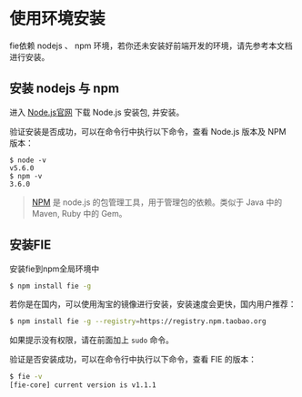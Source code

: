 # 使用环境安装

fie依赖 nodejs 、 npm 环境，若你还未安装好前端开发的环境，请先参考本文档进行安装。

## 安装 nodejs 与 npm

进入 [Node.js官网](https://nodejs.org/en/) 下载 Node.js 安装包, 并安装。  

验证安装是否成功，可以在命令行中执行以下命令，查看 Node.js 版本及 NPM 版本：

```
$ node -v
v5.6.0
$ npm -v
3.6.0
```
> [NPM](https://www.npmjs.com/) 是 node.js 的包管理工具，用于管理包的依赖。类似于 Java 中的 Maven, Ruby 中的 Gem。

## 安装FIE

安装fie到npm全局环境中

```bash
$ npm install fie -g 
```	

若你是在国内，可以使用淘宝的镜像进行安装，安装速度会更快，国内用户推荐：

```bash
$ npm install fie -g --registry=https://registry.npm.taobao.org
```

如果提示没有权限，请在前面加上 `sudo` 命令。

验证是否安装成功，可以在命令行中执行以下命令，查看 FIE 的版本：

```bash
$ fie -v
[fie-core] current version is v1.1.1
```

